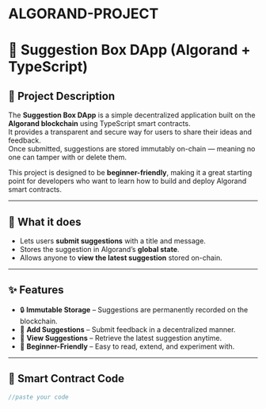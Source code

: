 # ALGORAND-PROJECT
# 📩 Suggestion Box DApp (Algorand + TypeScript)

## 📖 Project Description
The **Suggestion Box DApp** is a simple decentralized application built on the **Algorand blockchain** using TypeScript smart contracts.  
It provides a transparent and secure way for users to share their ideas and feedback.  
Once submitted, suggestions are stored immutably on-chain — meaning no one can tamper with or delete them.  

This project is designed to be **beginner-friendly**, making it a great starting point for developers who want to learn how to build and deploy Algorand smart contracts.

---

## 🚀 What it does
- Lets users **submit suggestions** with a title and message.  
- Stores the suggestion in Algorand’s **global state**.  
- Allows anyone to **view the latest suggestion** stored on-chain.  

---

## ✨ Features
- 🔒 **Immutable Storage** – Suggestions are permanently recorded on the blockchain.  
- 📝 **Add Suggestions** – Submit feedback in a decentralized manner.  
- 👀 **View Suggestions** – Retrieve the latest suggestion anytime.  
- 🎯 **Beginner-Friendly** – Easy to read, extend, and experiment with.  

---

## 📜 Smart Contract Code
```typescript
//paste your code
